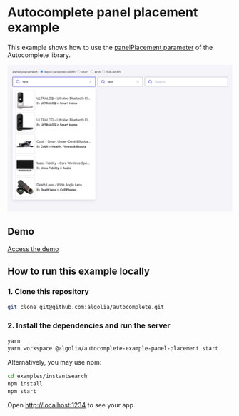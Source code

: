 # Autocomplete panel placement example

This example shows how to use the [panelPlacement parameter](https://www.algolia.com/doc/ui-libraries/autocomplete/api-reference/autocomplete-js/autocomplete/#param-panelplacement) of the Autocomplete library.

<p align="center"><img src="capture.png?raw=true" alt="A capture of the Autocomplete placement demo" /></p>

## Demo

[Access the demo](https://codesandbox.io/s/github/algolia/autocomplete/tree/master/examples/panel-placement)

## How to run this example locally

### 1. Clone this repository

```sh
git clone git@github.com:algolia/autocomplete.git
```

### 2. Install the dependencies and run the server

```sh
yarn
yarn workspace @algolia/autocomplete-example-panel-placement start
```

Alternatively, you may use npm:

```sh
cd examples/instantsearch
npm install
npm start
```

Open <http://localhost:1234> to see your app.